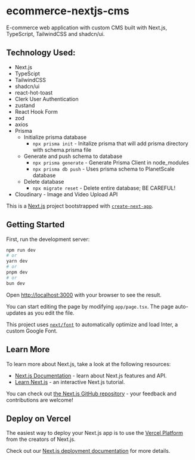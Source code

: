# ecommerce-nextjs-cms

E-commerce web application with custom CMS built with Next.js, TypeScript, TailwindCSS and shadcn/ui.

## Technology Used:

- Next.js
- TypeScipt
- TailwindCSS
- shadcn/ui
- react-hot-toast
- Clerk User Authentication
- zustand
- React Hook Form
- zod
- axios
- Prisma
  - Initialize prisma database
    - `npx prisma init` - Initalize prisma that will add prisma directory with schema.prisma file
  - Generate and push schema to database
    - `npx prisma generate` - Generate Prisma Client in node_modules
    - `npx prisma db push` - Uses prisma schema to PlanetScale database
  - Delete database
    - `npx migrate reset` - Delete entire database; BE CAREFUL!
- Cloudinary - Image and Video Upload API

This is a [Next.js](https://nextjs.org/) project bootstrapped with [`create-next-app`](https://github.com/vercel/next.js/tree/canary/packages/create-next-app).

## Getting Started

First, run the development server:

```bash
npm run dev
# or
yarn dev
# or
pnpm dev
# or
bun dev
```

Open [http://localhost:3000](http://localhost:3000) with your browser to see the result.

You can start editing the page by modifying `app/page.tsx`. The page auto-updates as you edit the file.

This project uses [`next/font`](https://nextjs.org/docs/basic-features/font-optimization) to automatically optimize and load Inter, a custom Google Font.

## Learn More

To learn more about Next.js, take a look at the following resources:

- [Next.js Documentation](https://nextjs.org/docs) - learn about Next.js features and API.
- [Learn Next.js](https://nextjs.org/learn) - an interactive Next.js tutorial.

You can check out [the Next.js GitHub repository](https://github.com/vercel/next.js/) - your feedback and contributions are welcome!

## Deploy on Vercel

The easiest way to deploy your Next.js app is to use the [Vercel Platform](https://vercel.com/new?utm_medium=default-template&filter=next.js&utm_source=create-next-app&utm_campaign=create-next-app-readme) from the creators of Next.js.

Check out our [Next.js deployment documentation](https://nextjs.org/docs/deployment) for more details.
